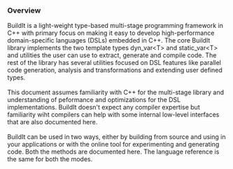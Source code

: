 ### Overview
BuildIt is a light-weight type-based multi-stage programming framework in C++ with primary focus on making it easy to develop high-performance domain-specific languages (DSLs) embedded in C++. The core BuildIt library implements the two template types dyn\_var\<T\> and static\_var\<T\> and utilities the user can use to extract, generate and compile code. The rest of the library has several utilities focused on DSL features like parallel code generation, analysis and transformations and extending user defined types.
<br><br>
This document assumes familiarity with C++ for the multi-stage library and understanding of peformance and optimizations for the DSL implementations. BuildIt doesn't expect any compiler expertise but familiarity wiht compilers can help with some internal low-level interfaces that are also documented here.
<br><br>
BuildIt can be used in two ways, either by building from source and using in your applications or with the online tool for experimenting and generating code. Both the methods are documented here. The language reference is the same for both the modes.



